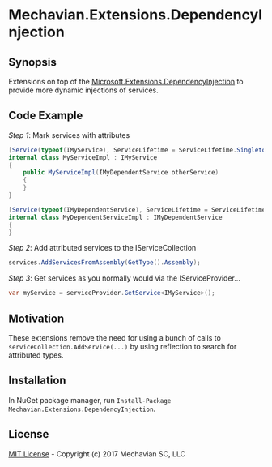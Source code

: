 # Mechavian.Extensions.DependencyInjection

## Synopsis

Extensions on top of the [Microsoft.Extensions.DependencyInjection](https://github.com/aspnet/DependencyInjection) to provide more dynamic injections of services.

## Code Example

*Step 1*: Mark services with attributes

```C#
[Service(typeof(IMyService), ServiceLifetime = ServiceLifetime.Singleton)]
internal class MyServiceImpl : IMyService
{
    public MyServiceImpl(IMyDependentService otherService)
    {
    }
}

[Service(typeof(IMyDependentService), ServiceLifetime = ServiceLifetime.Singleton)]
internal class MyDependentServiceImpl : IMyDependentService
{
}
```

*Step 2*: Add attributed services to the IServiceCollection

```C#
services.AddServicesFromAssembly(GetType().Assembly);
```

*Step 3*: Get services as you normally would via the IServiceProvider...

```C#
var myService = serviceProvider.GetService<IMyService>();
```

## Motivation

These extensions remove the need for using a bunch of calls to `serviceCollection.AddService(...)` by using reflection to search for attributed types. 

## Installation

In NuGet package manager, run `Install-Package Mechavian.Extensions.DependencyInjection`.

## License

[MIT License](LICENSE) - Copyright (c) 2017 Mechavian SC, LLC
